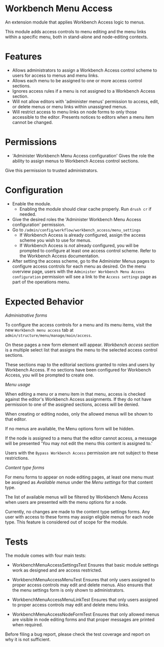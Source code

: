 Workbench Menu Access
=======

An extension module that applies Workbench Access logic to menus.

This module adds access controls to menu editing and the menu links within
a specific menu, both in stand-alone and node-editing contexts.

Features
=======

- Allows administrators to assign a Workbench Access control scheme to users for
access to menus and menu links.
- Allows each menu to be assigned to one or more access control sections.
- Ignores access rules if a menu is not assigned to a Workbench Access section.
- Will not allow editors with 'administer menus' permission to access, edit, or
delete menus or menu links within unassigned menus.
- Will restrict access to menu links on node forms to only those accessible to
the editor. Presents notices to editors when a menu item cannot be changed.

Permissions
=======

- 'Administer Workbench Menu Access configuration'
Gives the role the ability to assign menus to Workbench Access control sections.

Give this permission to trusted administrators.

Configuration
=======

- Enable the module.
  - Enabling the module should clear cache properly. Run `drush cr` if needed.
- Give the desired roles the 'Administer Workbench Menu Access configuration'
permission.
- Go to `/admin/config/workflow/workbench_access/menu_settings`
  - If Workbench Access is already configured, assign the access scheme you
  wish to use for menus.
  - If Workbench Access is _not_ already configured, you will be prompted to
  configure at least one access control scheme. Refer to the Workbench Access
  documentation.
- After setting the access scheme, go to the Administer Menus pages to configure
access controls for each menu as desired. On the menu overview page, users with
the `Administer Workbench Menu Access configuration` permission will see a link
to the `Access settings` page as part of the operations menu.

Expected Behavior
=======

*Administrative forms*

To configure the access controls for a menu and its menu items, visit the new
`Workbench menu access` tab at `admin/structure/menu/manage/main/access`.

On these pages a new form element will appear. *Workbench access section* is a
multiple select list that assigns the menu to the selected access control
sections.

These sections map to the editorial sections granted to roles and users by
Workbench Access. If no sections have been configured for Workbench Access, you
will be prompted to create one.

*Menu usage*

When editing a menu or a menu item in that menu, access is checked against the
editor's Workbench Access assignments. If they do not have permission to one
of the assigned sections, access will be denied.

When creating or editing nodes, only the allowed menus will be shown to that
editor.

If no menus are available, the Menu options form will be hidden.

If the node is assigned to a menu that the editor cannot access, a message will
be presented 'You may not edit the menu this content is assigned to.'

Users with the `Bypass Workbench Access` permission are not subject to these
restrictions.

*Content type forms*

For menu forms to appear on node editing pages, at least one menu must be
assigned as *Available menus* under the *Menu settings* for that content type.

The list of available menus will be filtered by Workbench Menu Access when
users are presented with the menu options for a node.

Currently, no changes are made to the content type settings forms. Any user with
access to these forms may assign eligible menus for each node type. This feature
is considered out of scope for the module.

Tests
=======

The module comes with four main tests:

- WorkbenchMenuAccessSettingsTest
Ensures that basic module settings work as designed and are access restricted.

- WorkbenchMenuAccessMenuTest
Ensures that only users assigned to proper access controls may edit and delete
menus. Also ensures that the menu settings form is only shown to administrators.

- WorkbenchMenuAccessMenuLinkTest
Ensures that only users assigned to proper access controls may edit and delete
menu links.

- WorkbenchMenuAccessNodeFormTest
Ensures that only allowed menus are visible in node editing forms and that
proper messages are printed when required.

Before filing a bug report, please check the test coverage and report on why
it is not sufficient.
